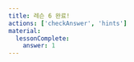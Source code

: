 ```yaml
---
title: 레슨 6 완료!
actions: ['checkAnswer', 'hints']
material:
  lessonComplete:
    answer: 1
---
```

